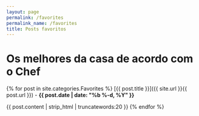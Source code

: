 ```yaml
---
layout: page
permalink: /favorites
permalink_name: /favorites
title: Posts favoritos
---
```


# Os melhores da casa de acordo com o Chef

{% for post in site.categories.Favorites %}
[{{ post.title }}]({{ site.url }}{{ post.url }}) - **{{ post.date | date: "%b %-d, %Y" }}**

{{ post.content | strip_html | truncatewords:20 }}
{% endfor %}